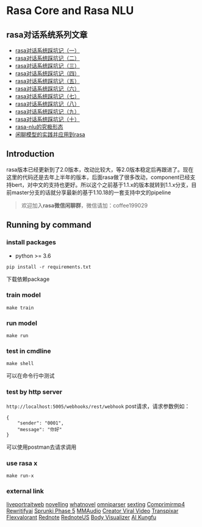 # Rasa Core and Rasa NLU
## rasa对话系统系列文章
- [rasa对话系统踩坑记（一）](https://www.jianshu.com/p/5d9aa2a444a3)
- [rasa对话系统踩坑记（二）](https://www.jianshu.com/p/4ecd09be4419)
- [rasa对话系统踩坑记（三）](https://www.jianshu.com/p/ae028903d748)
- [rasa对话系统踩坑记（四）](https://www.jianshu.com/p/9393d319e698)
- [rasa对话系统踩坑记（五）](https://www.jianshu.com/p/eec63e56db07)
- [rasa对话系统踩坑记（六）](https://www.jianshu.com/p/21808ac8d409)
- [rasa对话系统踩坑记（七）](https://www.jianshu.com/p/405c087c2f7f)
- [rasa对话系统踩坑记（八）](https://www.jianshu.com/p/6a93209c48a4)
- [rasa对话系统踩坑记（九）](https://www.jianshu.com/p/1a4abe93635e)
- [rasa对话系统踩坑记（十）](https://www.jianshu.com/p/debcf0041fcb)
- [rasa-nlu的究极形态](https://www.jianshu.com/p/553e37ffbac0)
- [闲聊模型的实践并应用到rasa](https://www.jianshu.com/p/bccf2321bd50)

## Introduction
rasa版本已经更新到了2.0版本，改动比较大，等2.0版本稳定后再跟进了。现在这里的代码还是去年上半年的版本，后面rasa做了很多改动，component已经支持bert，对中文的支持也更好。所以这个之前基于1.1.x的版本就转到1.1.x分支，目前master分支的话就分享最新的基于1.10.18的一套支持中文的pipeline
> 欢迎加入**rasa微信闲聊群**，微信请加：coffee199029

## Running by command
### install packages
 - python >= 3.6
```
pip install -r requirements.txt
```
下载依赖package

### train model
```
make train
```

### run model
```
make run
```

### test in cmdline
```
make shell
```
可以在命令行中测试

### test by http server
`http://localhost:5005/webhooks/rest/webhook` post请求，请求参数例如：
```
{
    "sender": "0001",
    "message": "你好"
}
```
可以使用postman去请求调用

### use rasa x
```
make run-x
```

### external link
[liveportraitweb](https://www.liveportraitweb.com/)
[novelling](https://www.novelling.com/)
[whatnovel](https://whatnovel.com/)
[omniparser](https://www.omniparser.net/)
[sexting](https://howtosexting.com/)
[Comprimirmp4](https://www.comprimirmp4.com/)
[Rewritifyai](https://www.rewritifyai.com/)
[Sprunki Phase 5](https://www.sprunkiphase5.net/)
[MMAudio](https://www.mmaudio.pro/)
[Creator Viral Video](https://www.creatorviralvideo.com/)
[Transpixar](https://www.transpixar.pro/)
[Flexvalorant](https://www.flexvalorant.com)
[Rednote](https://www.rednote.pro/)
[RednoteUS](https://www.rednote.us/)
[Body Visualizer](https://www.bodyvisualizer.org/)
[AI Kungfu](https://www.ai-kungfu.net/)

